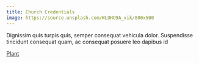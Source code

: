 ```yaml
---
title: Church Credentials
image: https://source.unsplash.com/WLUHO9A_xik/800x500
---
```


Dignissim quis turpis quis, semper consequat vehicula dolor. Suspendisse tincidunt consequat quam, ac consequat posuere leo dapibus id

<a class="uk-button uk-button-default" href="/contact/">Plant</a>
